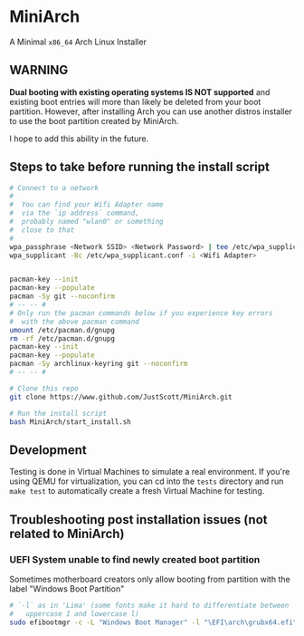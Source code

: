 # MiniArch
A Minimal `x86_64` Arch Linux Installer

## WARNING
**Dual booting with existing operating systems IS NOT supported** and existing
boot entries will more than likely be deleted from your boot partition. However,
after installing Arch you can use another distros installer to use the boot partition
created by MiniArch.

I hope to add this ability in the future.

## Steps to take before running the install script

```bash
# Connect to a network
#
#  You can find your Wifi Adapter name
#  via the `ip address` command, 
#  probably named "wlan0" or something
#  close to that 
#
wpa_passphrase <Network SSID> <Network Password> | tee /etc/wpa_supplicant.conf
wpa_supplicant -Bc /etc/wpa_supplicant.conf -i <Wifi Adapter>


pacman-key --init
pacman-key --populate
pacman -Sy git --noconfirm
# -- -- # 
# Only run the pacman commands below if you experience key errors
#  with the above pacman command
umount /etc/pacman.d/gnupg
rm -rf /etc/pacman.d/gnupg
pacman-key --init
pacman-key --populate
pacman -Sy archlinux-keyring git --noconfirm
# -- -- #

# Clone this repo
git clone https://www.github.com/JustScott/MiniArch.git

# Run the install script
bash MiniArch/start_install.sh
```

## Development
Testing is done in Virtual Machines to simulate a real environment. If you're
 using QEMU for virtualization, you can cd into the `tests` directory and run
 `make test` to automatically create a fresh Virtual Machine for testing. 


## Troubleshooting post installation issues (not related to MiniArch)

### UEFI System unable to find newly created boot partition
Sometimes motherboard creators only allow booting from partition with the
label "Windows Boot Partition"
```bash
# `-l` as in 'Lima' (some fonts make it hard to differentiate between 
#   uppercase I and lowercase l)
sudo efibootmgr -c -L "Windows Boot Manager" -l "\EFI\arch\grubx64.efi"
```
